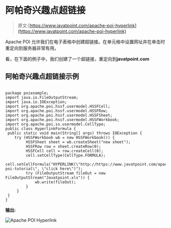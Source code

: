 # 阿帕奇兴趣点超链接

> 原文:[https://www.javatpoint.com/apache-poi-hyperlink](https://www.javatpoint.com/apache-poi-hyperlink)

Apache POI 允许我们在电子表格中创建超链接。在单元格中设置网址并在单击时重定向到服务器非常有用。

看，在下面的例子中，我们创建了一个超链接，重定向到**javatpoint.com**

## 阿帕奇兴趣点超链接示例

```

package poiexample;
import java.io.FileOutputStream;
import java.io.IOException;
import org.apache.poi.hssf.usermodel.HSSFCell;
import org.apache.poi.hssf.usermodel.HSSFRow;
import org.apache.poi.hssf.usermodel.HSSFSheet;
import org.apache.poi.hssf.usermodel.HSSFWorkbook;
import org.apache.poi.ss.usermodel.CellType;
public class HyperlinkFormula {
 public static void main(String[] args) throws IOException {
 	try (HSSFWorkbook wb = new HSSFWorkbook()) {
         HSSFSheet sheet = wb.createSheet("new sheet");
         HSSFRow row = sheet.createRow(0);
         HSSFCell cell = row.createCell(0);
         cell.setCellType(CellType.FORMULA);
         cell.setCellFormula("HYPERLINK(\"http://https://www.javatpoint.com/apache-poi-tutorial\", \"click here\")");
         try (FileOutputStream fileOut = new FileOutputStream("Javatpoint.xls")) {
             wb.write(fileOut);
         }
     }
 }
}

```

**输出:**

![Apache POI Hyperlink](../Images/fef857d86b7e119ac7498d8075f0ffcd.png)